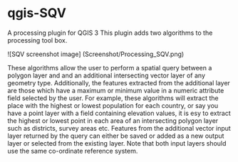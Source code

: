 # qgis-SQV
A processing plugin for QGIS 3
This plugin adds two algorithms to the processing tool box.

![SQV screenshot image]
(Screenshot/Processing_SQV.png)

These algorithms allow the user to perform a spatial query between a polygon layer and and
an additional intersecting vector layer of any geometry type. Additionally, the features extracted
from the additional layer are those which have a maximum or minimum value in a numeric attribute field
selected by the user. For example, these algorithms will extract the place with the highest or lowest
population for each country, or say you have a point layer with a field containing elevation values,
it is esy to extract the highest or lowest point in each area of an intersecting polygon layer such
as districts, survey areas etc.
Features from the additional vector input layer returned by the query can either be saved or added as
a new output layer or selected from the existing layer.
Note that both input layers should use the same co-ordinate reference system.
